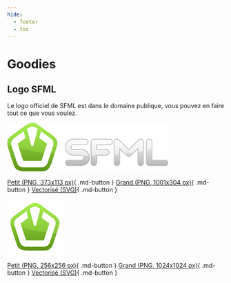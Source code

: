 ```yaml
---
hide:
  - footer
  - toc
---
```


# Goodies

## Logo SFML

Le logo officiel de SFML est dans le domaine publique, vous pouvez en faire tout ce que vous voulez.

![](sfml-logo-small.png "Logo SFML")

[Petit (PNG, 373x113 px)](sfml-logo-small.png){ .md-button } [Grand (PNG, 1001x304 px)](sfml-logo-big.png){ .md-button } [Vectorisé (SVG)](sfml-logo.svg){ .md-button }

![](sfml-icon-mini.png "Icon SFML")

[Petit (PNG, 256x256 px)](sfml-icon-small.png){ .md-button } [Grand (PNG, 1024x1024 px)](sfml-icon-big.png){ .md-button } [Vectorisé (SVG)](sfml-icon.svg){ .md-button }
